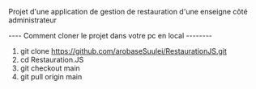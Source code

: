 Projet d'une application de gestion de restauration d'une enseigne côté administrateur

---- Comment cloner le projet dans votre pc en local --------
1) git clone https://github.com/arobaseSuulei/RestaurationJS.git
2) cd Restauration.JS
3) git checkout main
4) git pull origin main
